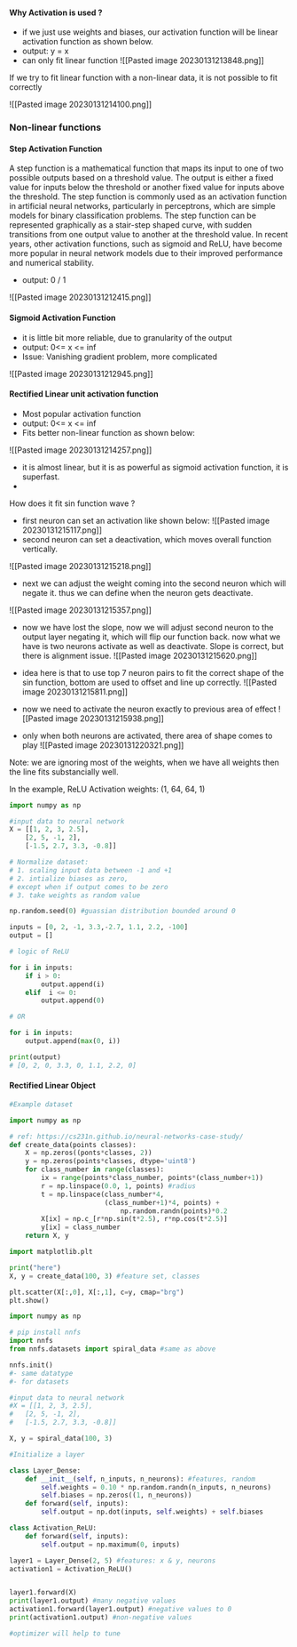 #### Why Activation is used ?

- if we just use weights and biases, our activation function will be linear activation function as shown below. 
- output: y = x
- can only fit linear function
![[Pasted image 20230131213848.png]]

If we try to fit linear function with a non-linear data, it is not possible to fit correctly

![[Pasted image 20230131214100.png]]

### Non-linear functions

#### Step Activation Function

A step function is a mathematical function that maps its input to one of two possible outputs based on a threshold value. The output is either a fixed value for inputs below the threshold or another fixed value for inputs above the threshold. The step function is commonly used as an activation function in artificial neural networks, particularly in perceptrons, which are simple models for binary classification problems. The step function can be represented graphically as a stair-step shaped curve, with sudden transitions from one output value to another at the threshold value. In recent years, other activation functions, such as sigmoid and ReLU, have become more popular in neural network models due to their improved performance and numerical stability.

- output:  0 / 1

![[Pasted image 20230131212415.png]]

#### Sigmoid Activation Function

- it is little bit more reliable, due to granularity of the output
- output:  0<= x <= inf
- Issue: Vanishing gradient problem, more complicated 

![[Pasted image 20230131212945.png]]


#### Rectified Linear unit activation function
- Most popular activation function
- output:  0<= x <= inf
- Fits better non-linear function as shown below:

![[Pasted image 20230131214257.png]]

- it is almost linear, but it is as powerful as sigmoid activation function, it is superfast. 
- 
How does it fit sin function wave ?
- first neuron can set an activation like shown below:
![[Pasted image 20230131215117.png]]
- second neuron can set a deactivation, which moves overall function vertically. 

![[Pasted image 20230131215218.png]]
- next we can adjust the weight coming into the second neuron which will negate it. thus we can define when the neuron gets deactivate. 

![[Pasted image 20230131215357.png]]
- now we have lost the slope, now we will adjust second neuron to the output layer negating it, which will flip our function back. now what we have is two neurons activate as well as deactivate. Slope is correct, but there is alignment issue. 
![[Pasted image 20230131215620.png]]

- idea here is that to use top 7 neuron pairs to fit the correct shape of the sin function, bottom are used to offset and line up correctly. 
![[Pasted image 20230131215811.png]]

- now we need to activate the neuron exactly to previous area of effect
![[Pasted image 20230131215938.png]]

- only when both neurons are activated, there area of shape comes to play 
![[Pasted image 20230131220321.png]]

Note: we are ignoring most of the weights, when we have all weights then the line fits substancially well. 

In the example, ReLU Activation weights: (1, 64, 64, 1)

```Python
import numpy as np

#input data to neural network
X = [[1, 2, 3, 2.5],
	[2, 5, -1, 2],
	[-1.5, 2.7, 3.3, -0.8]]

# Normalize dataset: 
# 1. scaling input data between -1 and +1
# 2. intialize biases as zero, 
# except when if output comes to be zero
# 3. take weights as random value

np.random.seed(0) #guassian distribution bounded around 0

inputs = [0, 2, -1, 3.3,-2.7, 1.1, 2.2, -100]
output = []

# logic of ReLU

for i in inputs:
	if i > 0:
		output.append(i)
	elif  i <= 0:
		output.append(0)

# OR

for i in inputs:
	output.append(max(0, i))

print(output)
# [0, 2, 0, 3.3, 0, 1.1, 2.2, 0]

```

#### Rectified Linear Object

```Python
#Example dataset

import numpy as np

# ref: https://cs231n.github.io/neural-networks-case-study/
def create_data(points classes):
	X = np.zeros((ponts*classes, 2))
	y = np.zeros(points*classes, dtype='uint8')
	for class_number in range(classes):
		ix = range(points*class_number, points*(class_number+1))
		r = np.linspace(0.0, 1, points) #radius
		t = np.linspace(class_number*4, 
						(class_number+1)*4, points) + 
							np.random.randn(points)*0.2
		X[ix] = np.c_[r*np.sin(t*2.5), r*np.cos(t*2.5)]
		y[ix] = class_number
	return X, y

import matplotlib.plt

print("here")
X, y = create_data(100, 3) #feature set, classes

plt.scatter(X[:,0], X[:,1], c=y, cmap="brg")
plt.show()
```

```Python
import numpy as np

# pip install nnfs
import nnfs 
from nnfs.datasets import spiral_data #same as above

nnfs.init()
#- same datatype
#- for datasets

#input data to neural network
#X = [[1, 2, 3, 2.5],
#	[2, 5, -1, 2],
#	[-1.5, 2.7, 3.3, -0.8]]

X, y = spiral_data(100, 3)

#Initialize a layer

class Layer_Dense:
	def __init__(self, n_inputs, n_neurons): #features, random
		self.weights = 0.10 * np.random.randn(n_inputs, n_neurons)
		self.biases = np.zeros((1, n_neurons))
	def forward(self, inputs):
		self.output = np.dot(inputs, self.weights) + self.biases

class Activation_ReLU:
	def forward(self, inputs):
		self.output = np.maximum(0, inputs)

layer1 = Layer_Dense(2, 5) #features: x & y, neurons
activation1 = Activation_ReLU()


layer1.forward(X)
print(layer1.output) #many negative values
activation1.forward(layer1.output) #negative values to 0
print(activation1.output) #non-negative values

#optimizer will help to tune